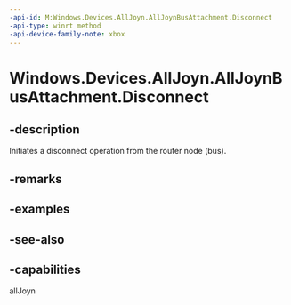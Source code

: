 ```yaml
---
-api-id: M:Windows.Devices.AllJoyn.AllJoynBusAttachment.Disconnect
-api-type: winrt method
-api-device-family-note: xbox
---
```


<!-- Method syntax
public void Disconnect()
-->

# Windows.Devices.AllJoyn.AllJoynBusAttachment.Disconnect

## -description
Initiates a disconnect operation from the router node (bus).

## -remarks

## -examples

## -see-also


## -capabilities
allJoyn
